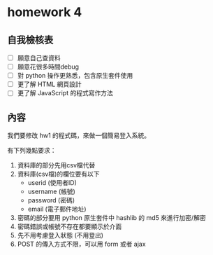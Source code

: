 # homework 4

## 自我檢核表

- [ ] 願意自己查資料
- [ ] 願意花很多時間debug
- [ ] 對 python 操作更熟悉，包含原生套件使用
- [ ] 更了解 HTML 網頁設計
- [ ] 更了解 JavaScript 的程式寫作方法

## 內容

我們要修改 hw1 的程式碼，來做一個簡易登入系統。

有下列幾點要求：
1. 資料庫的部分先用csv檔代替
2. 資料庫(csv檔)的欄位要有以下
    - userid (使用者ID)
    - username (帳號)
    - password (密碼)
    - email (電子郵件地址)
2. 密碼的部分要用 python 原生套件中 hashlib 的 md5 來進行加密/解密
4. 密碼錯誤或帳號不存在都要顯示於介面
5. 先不用考慮登入狀態 (不用登出)
6. POST 的傳入方式不限，可以用 form 或者 ajax